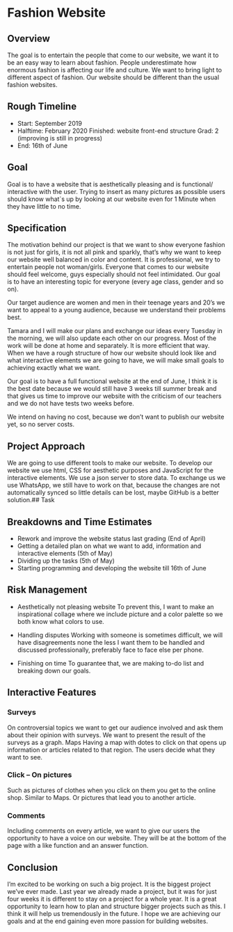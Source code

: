 # Fashion Website
## Overview
The goal is to entertain the people that come to our website, we want it to be an easy way to learn about fashion. People underestimate how enormous fashion is affecting our life and culture. We want to bring light to different aspect of fashion. Our website should be different than the usual fashion websites.

## Rough Timeline
* Start: September 2019
* Halftime: February 2020 
  Finished: website front-end structure
  Grad: 2 (improving is still in progress)
* End: 16th of June

## Goal
Goal is to have a website that is aesthetically pleasing and is functional/ interactive with the user. Trying to insert as many pictures as possible users should know what`s up by looking at our website even for 1 Minute when they have little to no time.

## Specification
The motivation behind our project is that we want to show everyone fashion is not just for girls, it is not all pink and sparkly, that’s why we want to keep our website well balanced in color and content. It is professional, we try to entertain people not woman/girls. Everyone that comes to our website should feel welcome, guys especially should not feel intimidated. Our goal is to have an interesting topic for everyone (every age class, gender and so on).

Our target audience are women and men in their teenage years and 20’s we want to appeal to a young audience, because we understand their problems best.

Tamara and I will make our plans and exchange our ideas every Tuesday in the morning, we will also update each other on our progress. Most of the work will be done at home and separately. It is more efficient that way. 
When we have a rough structure of how our website should look like and what interactive elements we are going to have, we will make small goals to achieving exactly what we want.

Our goal is to have a full functional website at the end of June, I think it is the best date because we would still have 3 weeks till summer break and that gives us time to improve our website with the criticism of our teachers and we do not have tests two weeks before.

We intend on having no cost, because we don’t want to publish our website yet, so no server costs.

## Project Approach
We are going to use different tools to make our website. To develop our website we use html, CSS for aesthetic purposes and JavaScript for the interactive elements. We use a json server to store data. To exchange us we use WhatsApp, we still have to work on that, because the changes are not automatically synced so little details can be lost, maybe GitHub is a better solution.## Task 

## Breakdowns and Time Estimates
* Rework and improve the website status last grading (End of April)
* Getting a detailed plan on what we want to add, information and interactive elements (5th of May)
* Dividing up the tasks (5th of May)
*	Starting programming and developing the website till 16th of June

## Risk Management
* Aesthetically not pleasing website
  To prevent this, I want to make an inspirational collage where we include picture and a color palette so we both know what    colors to use.

*	Handling disputes
  Working with someone is sometimes difficult, we will have disagreements none the less I want them to be handled and discussed professionally, preferably face to face else per phone.

*	Finishing on time
  To guarantee that, we are making to-do list and breaking down our goals.

## Interactive Features
### Surveys
On controversial topics we want to get our audience involved and ask them about their opinion with surveys. We want to present the result of the surveys as a graph.
Maps
Having a map with dotes to click on that opens up information or articles related to that region. The users decide what they want to see.

### Click – On pictures
Such as pictures of clothes when you click on them you get to the online shop. Similar to Maps.
Or pictures that lead you to another article. 

### Comments
Including comments on every article, we want to give our users the opportunity to have a voice on our website.
They will be at the bottom of the page with a like function and an answer function.


## Conclusion
I’m excited to be working on such a big project. It is the biggest project we’ve ever made. Last year we already made a project, but it was for just four weeks it is different to stay on a project for a whole year.  It is a great opportunity to learn how to plan and structure bigger projects such as this. I think it will help us tremendously in the future. I hope we are achieving our goals and at the end gaining even more passion for building websites.

